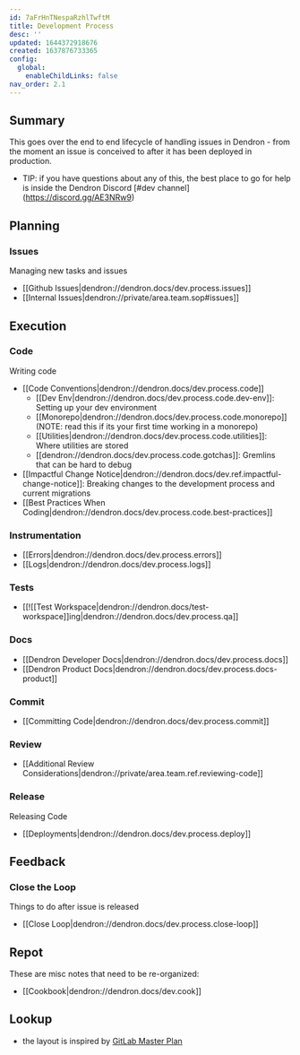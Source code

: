 ```yaml
---
id: 7aFrHnTNespaRzhlTwftM
title: Development Process
desc: ''
updated: 1644372918676
created: 1637876733365
config:
  global:
    enableChildLinks: false
nav_order: 2.1
---
```


## Summary

This goes over the end to end lifecycle of handling issues in Dendron - from the moment an issue is conceived to after it has been deployed in production. 

- TIP: if you have questions about any of this, the best place to go for help is inside the Dendron Discord [#dev channel] (https://discord.gg/AE3NRw9)


## Planning

### Issues

Managing new tasks and issues

- [[Github Issues|dendron://dendron.docs/dev.process.issues]]
- [[Internal Issues|dendron://private/area.team.sop#issues]]

## Execution

### Code

Writing code

- [[Code Conventions|dendron://dendron.docs/dev.process.code]]
  - [[Dev Env|dendron://dendron.docs/dev.process.code.dev-env]]: Setting up your dev environment
  - [[Monorepo|dendron://dendron.docs/dev.process.code.monorepo]] (NOTE: read this if its your first time working in a monorepo)
  - [[Utilities|dendron://dendron.docs/dev.process.code.utilities]]: Where utilities are stored
  - [[dendron://dendron.docs/dev.process.code.gotchas]]: Gremlins that can be hard to debug 
- [[Impactful Change Notice|dendron://dendron.docs/dev.ref.impactful-change-notice]]: Breaking changes to the development process and current migrations
- [[Best Practices When Coding|dendron://dendron.docs/dev.process.code.best-practices]]

### Instrumentation
- [[Errors|dendron://dendron.docs/dev.process.errors]]
- [[Logs|dendron://dendron.docs/dev.process.logs]]

### Tests
- [[![[Test Workspace|dendron://dendron.docs/test-workspace]]ing|dendron://dendron.docs/dev.process.qa]]

### Docs
- [[Dendron Developer Docs|dendron://dendron.docs/dev.process.docs]]
- [[Dendron Product Docs|dendron://dendron.docs/dev.process.docs-product]]

### Commit
- [[Committing Code|dendron://dendron.docs/dev.process.commit]]

### Review
- [[Additional Review Considerations|dendron://private/area.team.ref.reviewing-code]]

### Release

Releasing Code

- [[Deployments|dendron://dendron.docs/dev.process.deploy]]

## Feedback

### Close the Loop

Things to do after issue is released

- [[Close Loop|dendron://dendron.docs/dev.process.close-loop]]

## Repot

These are misc notes that need to be re-organized:
- [[Cookbook|dendron://dendron.docs/dev.cook]]

## Lookup

- the layout is inspired by [GitLab Master Plan](https://about.gitlab.com/blog/2016/09/13/gitlab-master-plan/)
